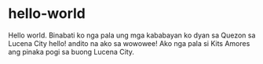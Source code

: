 # hello-world
Hello world. Binabati ko nga pala ung mga kababayan ko dyan sa Quezon sa Lucena City hello! andito na ako sa wowowee!
Ako nga pala si Kits Amores ang pinaka pogi sa buong Lucena City.
